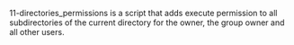 11-directories_permissions is a script that adds execute permission to all subdirectories of the current directory for the owner, the group owner and all other users.
